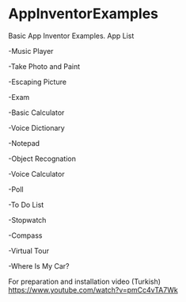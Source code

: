 # AppInventorExamples
Basic App Inventor Examples.
App List

  -Music Player
  
  -Take Photo and Paint
  
  -Escaping Picture
  
  -Exam
  
  -Basic Calculator
  
  -Voice Dictionary
  
  -Notepad
  
  -Object Recognation
  
  -Voice Calculator
  
  -Poll
  
  -To Do List
  
  -Stopwatch
  
  -Compass
  
  -Virtual Tour
  
  -Where Is My Car?
  
  For preparation and installation video (Turkish) https://www.youtube.com/watch?v=pmCc4vTA7Wk
